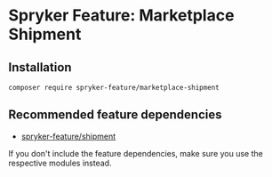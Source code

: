# Spryker Feature: Marketplace Shipment



## Installation

```
composer require spryker-feature/marketplace-shipment
```

## Recommended feature dependencies
- [spryker-feature/shipment](https://github.com/spryker-feature/shipment)

If you don't include the feature dependencies, make sure you use the respective modules instead.
